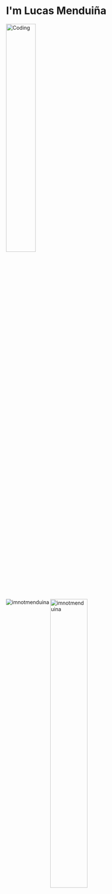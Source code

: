 <h1 align="left">I'm Lucas Menduiña</h1>

<div align="left">

<div align="left">
  <p>
  <img " width="40%" alt="Coding" width="400" src="https://media2.giphy.com/media/l41JU9pUyosHzWyuQ/giphy.gif?cid=ecf05e470bjav7ro4n4hwjfotu0s81adhgxmshq5avzyb48f&ep=v1_gifs_search&rid=giphy.gif&ct=g">	

  <p><img align="left" src="https://github-readme-stats.vercel.app/api/top-langs?username=imnotmenduina&show_icons=true&theme=highcontrast&locale=en&layout=compact" alt="imnotmenduina" /></p>
  </p>
</div>

<div align="left">
  <p><img align="left" width="45%" src="https://github-readme-streak-stats.herokuapp.com/?user=imnotmenduina&theme=highcontrast" alt="imnotmenduina" />
  </p>
  
</div>

</div>

